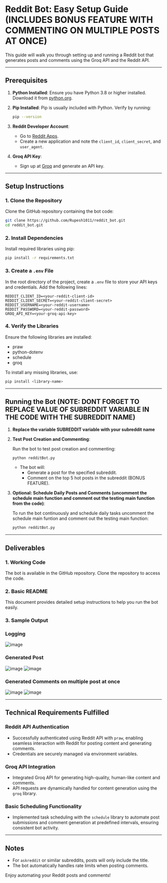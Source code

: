 # Reddit Bot: Easy Setup Guide (INCLUDES BONUS FEATURE WITH COMMENTING ON MULTIPLE POSTS AT ONCE)

This guide will walk you through setting up and running a Reddit bot that generates posts and comments using the Groq API and the Reddit API.

---

## Prerequisites

1. **Python Installed**: Ensure you have Python 3.8 or higher installed. Download it from [python.org](https://www.python.org/downloads/).
2. **Pip Installed**: Pip is usually included with Python. Verify by running:

   ```bash
   pip --version
   ```

3. **Reddit Developer Account**:
   - Go to [Reddit Apps](https://www.reddit.com/prefs/apps/).
   - Create a new application and note the `client_id`, `client_secret`, and `user_agent`.

4. **Groq API Key**:
   - Sign up at [Groq](https://groq.com/) and generate an API key.

---

## Setup Instructions

### 1. Clone the Repository

Clone the GitHub repository containing the bot code:

```bash
git clone https://github.com/Rupesh1011/reddit_bot.git
cd reddit_bot.git
```

### 2. Install Dependencies

Install required libraries using pip:

```bash
pip install -r requirements.txt
```

### 3. Create a `.env` File

In the root directory of the project, create a `.env` file to store your API keys and credentials. Add the following lines:

```
REDDIT_CLIENT_ID=<your-reddit-client-id>
REDDIT_CLIENT_SECRET=<your-reddit-client-secret>
REDDIT_USERNAME=<your-reddit-username>
REDDIT_PASSWORD=<your-reddit-password>
GROQ_API_KEY=<your-groq-api-key>
```

### 4. Verify the Libraries

Ensure the following libraries are installed:

- praw
- python-dotenv
- schedule
- groq

To install any missing libraries, use:

```bash
pip install <library-name>
```

---

## Running the Bot (NOTE: DONT FORGET TO REPLACE VALUE OF SUBREDDIT VARIABLE IN THE CODE WITH THE SUBREDDIT NAME)

1. **Replace the variable SUBREDDIT variable with your subreddit name**

2. **Test Post Creation and Commenting**:
   
   Run the bot to test post creation and commenting:

   ```bash
   python redditBot.py
   ```

   - The bot will:
     - Generate a post for the specified subreddit.
     - Comment on the top 5 hot posts in the subreddit (BONUS FEATURE).

3. **Optional: Schedule Daily Posts and Comments (uncomment the schedule main function and comment out the testing main function from the code)**:

   To run the bot continuously and schedule daily tasks uncomment the schedule main funtion and comment out the testing main function:

   ```bash
   python redditBot.py
   ```

---

## Deliverables

### 1. Working Code

The bot is available in the GitHub repository. Clone the repository to access the code.

### 2. Basic README

This document provides detailed setup instructions to help you run the bot easily.

### 3. Sample Output

### Logging
![image](https://github.com/user-attachments/assets/99bc45e7-7192-404d-9bff-c1b069233b5b)

### Generated Post
![image](https://github.com/user-attachments/assets/6c5bf613-2dcd-40e5-83d7-0fed4def9c8f)
![image](https://github.com/user-attachments/assets/02c24614-b72e-4ace-8a73-9e0d847f8be8)


### Generated Comments on multiple post at once
![image](https://github.com/user-attachments/assets/efce8a4c-4f11-4e26-ad13-4e6519c6499a)
![image](https://github.com/user-attachments/assets/5dad0d0c-fe78-4556-98a7-3113f7d56ba4)



---

## Technical Requirements Fulfilled

### Reddit API Authentication
- Successfully authenticated using Reddit API with `praw`, enabling seamless interaction with Reddit for posting content and generating comments.
- Credentials are securely managed via environment variables.

### Groq API Integration
- Integrated Groq API for generating high-quality, human-like content and comments.
- API requests are dynamically handled for content generation using the `groq` library.

### Basic Scheduling Functionality
- Implemented task scheduling with the `schedule` library to automate post submissions and comment generation at predefined intervals, ensuring consistent bot activity.



---

## Notes

- For `askreddit` or similar subreddits, posts will only include the title.
- The bot automatically handles rate limits when posting comments.

Enjoy automating your Reddit posts and comments!
